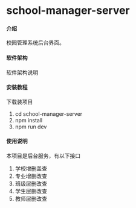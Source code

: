 # school-manager-server

#### 介绍
校园管理系统后台界面。

#### 软件架构
软件架构说明


#### 安装教程

下载装项目
1. cd school-manager-server
2. npm install
3. npm run dev

#### 使用说明

本项目是后台服务，有以下接口

1. 学校增删盖查
2. 专业增删改查
3. 班级层删改查
4. 学生层删改查
3. 教师层删改查
